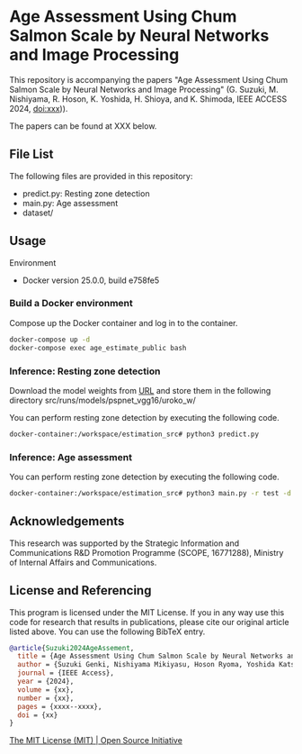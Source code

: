 # Age Assessment Using Chum Salmon Scale by Neural Networks and Image Processing

This repository is accompanying the papers "Age Assessment Using Chum Salmon Scale by Neural Networks and Image Processing" (G. Suzuki, M. Nishiyama, R. Hoson, K. Yoshida, H. Shioya, and K. Shimoda, IEEE ACCESS 2024, [doi:xxx]([https:xxxxx](https://github.com/Choke222/AgeAssessmentOfScales)))).

The papers can be found at XXX below.

## File List
The following files are provided in this repository:
- predict.py: Resting zone detection
- main.py: Age assessment
- dataset/

## Usage

Environment
- Docker version 25.0.0, build e758fe5

### Build a Docker environment
Compose up the Docker container and log in to the container.
```bash
docker-compose up -d
docker-compose exec age_estimate_public bash
```

### Inference: Resting zone detection
Download the model weights from [URL](https://drive.google.com/file/d/1gAy2jpc6JLyAerJsBqkpzHcF1jvm81W2/view?usp=sharing) and store them in the following directory
src/runs/models/pspnet_vgg16/uroko_w/


You can perform resting zone detection by executing the following code.
```bash
docker-container:/workspace/estimation_src# python3 predict.py 
```

### Inference: Age assessment
You can perform resting zone detection by executing the following code.
```bash
docker-container:/workspace/estimation_src# python3 main.py -r test -d test
```

## Acknowledgements
This research was supported by the Strategic Information and Communications R&D Promotion Programme (SCOPE, 16771288), Ministry of Internal Affairs and Communications.

## License and Referencing
This program is licensed under the MIT License. If you in any way use this code for research that results in publications, please cite our original article listed above.
You can use the following BibTeX entry.
```bibtex
@article{Suzuki2024AgeAssement,
  title = {Age Assessment Using Chum Salmon Scale by Neural Networks and Image Processing},
  author = {Suzuki Genki, Nishiyama Mikiyasu, Hoson Ryoma, Yoshida Katsunobu, Shioya Hiroyuki and Shimoda Kazutaka},
  journal = {IEEE Access},
  year = {2024},
  volume = {xx},
  number = {xx},
  pages = {xxxx--xxxx},
  doi = {xx}
}
```

[The MIT License (MIT) | Open Source Initiative](https://opensource.org/license/mit)

